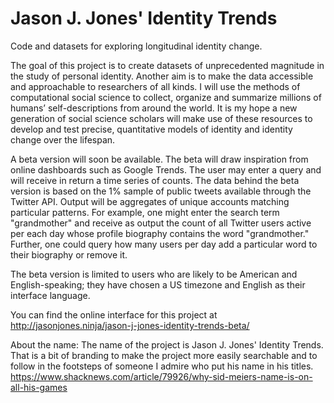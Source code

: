 # Jason J. Jones' Identity Trends
Code and datasets for exploring longitudinal identity change.

The goal of this project is to create datasets of unprecedented magnitude in the study of personal identity.  Another aim is to make the data accessible and approachable to researchers of all kinds.  I will use the methods of computational social science to collect, organize and summarize millions of humans’ self-descriptions from around the world.  It is my hope a new generation of social science scholars will make use of these resources to develop and test precise, quantitative models of identity and identity change over the lifespan.

A beta version will soon be available.  The beta will draw inspiration from online dashboards such as Google Trends.  The user may enter a query and will receive in return a time series of counts.  The data behind the beta version is based on the 1% sample of public tweets available through the Twitter API.  Output will be aggregates of unique accounts matching particular patterns.  For example, one might enter the search term "grandmother" and receive as output the count of all Twitter users active per each day whose profile biography contains the word "grandmother."  Further, one could query how many users per day add a particular word to their biography or remove it.

The beta version is limited to users who are likely to be American and English-speaking; they have chosen a US timezone and English as their interface language.

You can find the online interface for this project at http://jasonjones.ninja/jason-j-jones-identity-trends-beta/

About the name: The name of the project is Jason J. Jones' Identity Trends.  That is a bit of branding to make the project more easily searchable and to follow in the footsteps of someone I admire who put his name in his titles.  https://www.shacknews.com/article/79926/why-sid-meiers-name-is-on-all-his-games
